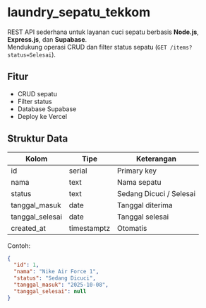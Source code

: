 # laundry_sepatu_tekkom

REST API sederhana untuk layanan cuci sepatu berbasis **Node.js**, **Express.js**, dan **Supabase**.  
Mendukung operasi CRUD dan filter status sepatu (`GET /items?status=Selesai`).

## Fitur
- CRUD sepatu
- Filter status
- Database Supabase
- Deploy ke Vercel

## Struktur Data
| Kolom | Tipe | Keterangan |
|-------|------|------------|
| id | serial | Primary key |
| nama | text | Nama sepatu |
| status | text | Sedang Dicuci / Selesai |
| tanggal_masuk | date | Tanggal diterima |
| tanggal_selesai | date | Tanggal selesai |
| created_at | timestamptz | Otomatis |

Contoh:
```json
{
  "id": 1,
  "nama": "Nike Air Force 1",
  "status": "Sedang Dicuci",
  "tanggal_masuk": "2025-10-08",
  "tanggal_selesai": null
}
